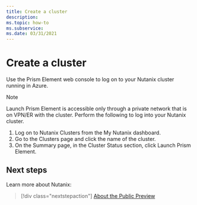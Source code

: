 ```yaml
---
title: Create a cluster
description: 
ms.topic: how-to
ms.subservice:  
ms.date: 03/31/2021
---
```


# Create a cluster
Use the Prism Element web console to log on to your Nutanix cluster running in Azure.
> [!NOTE] 
> Launch Prism Element is accessible only through a private network that is on VPN/ER 
with the cluster.
Perform the following to log into your Nutanix cluster.
1. Log on to Nutanix Clusters from the My Nutanix dashboard.
2. Go to the Clusters page and click the name of the cluster.
3. On the Summary page, in the Cluster Status section, click Launch Prism Element.


## Next steps

Learn more about Nutanix:

> [!div class="nextstepaction"]
> [About the Public Preview](about-the-public-preview.md)
